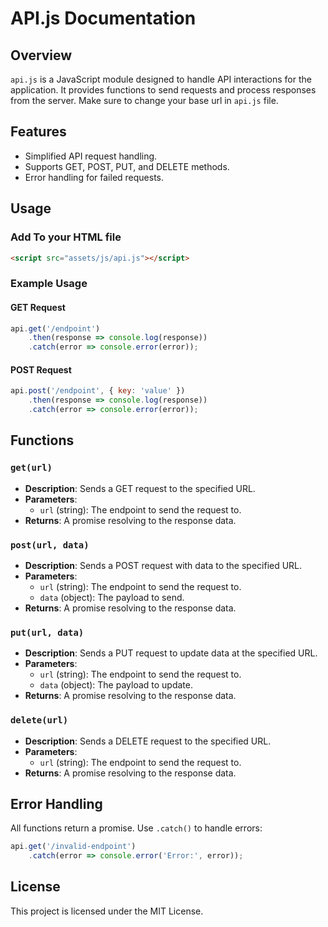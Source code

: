# API.js Documentation

## Overview
`api.js` is a JavaScript module designed to handle API interactions for the application. It provides functions to send requests and process responses from the server.
Make sure to change your base url in `api.js` file.

## Features
- Simplified API request handling.
- Supports GET, POST, PUT, and DELETE methods.
- Error handling for failed requests.

## Usage

### Add To your HTML file
```html
<script src="assets/js/api.js"></script>
```


### Example Usage
#### GET Request
```javascript
api.get('/endpoint')
    .then(response => console.log(response))
    .catch(error => console.error(error));
```

#### POST Request
```javascript
api.post('/endpoint', { key: 'value' })
    .then(response => console.log(response))
    .catch(error => console.error(error));
```

## Functions

### `get(url)`
- **Description**: Sends a GET request to the specified URL.
- **Parameters**: 
    - `url` (string): The endpoint to send the request to.
- **Returns**: A promise resolving to the response data.

### `post(url, data)`
- **Description**: Sends a POST request with data to the specified URL.
- **Parameters**: 
    - `url` (string): The endpoint to send the request to.
    - `data` (object): The payload to send.
- **Returns**: A promise resolving to the response data.

### `put(url, data)`
- **Description**: Sends a PUT request to update data at the specified URL.
- **Parameters**: 
    - `url` (string): The endpoint to send the request to.
    - `data` (object): The payload to update.
- **Returns**: A promise resolving to the response data.

### `delete(url)`
- **Description**: Sends a DELETE request to the specified URL.
- **Parameters**: 
    - `url` (string): The endpoint to send the request to.
- **Returns**: A promise resolving to the response data.

## Error Handling
All functions return a promise. Use `.catch()` to handle errors:
```javascript
api.get('/invalid-endpoint')
    .catch(error => console.error('Error:', error));
```

## License
This project is licensed under the MIT License.
